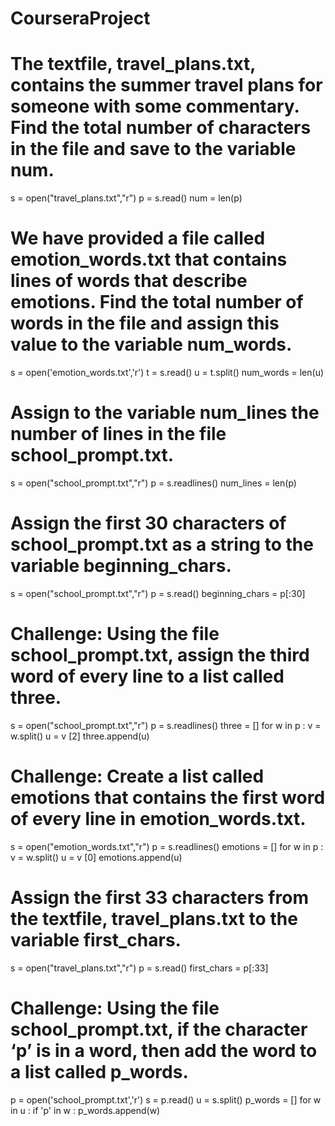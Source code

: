 # CourseraProject
# The textfile, travel_plans.txt, contains the summer travel plans for someone with some commentary. Find the total number of characters in the file and save to the variable num.

s = open("travel_plans.txt","r") 
p = s.read()
num = len(p)

# We have provided a file called emotion_words.txt that contains lines of words that describe emotions. Find the total number of words in the file and assign this value to the variable num_words.

s = open('emotion_words.txt','r')
t = s.read()
u = t.split()
num_words = len(u)

# Assign to the variable num_lines the number of lines in the file school_prompt.txt.

s = open("school_prompt.txt","r")
p = s.readlines()
num_lines = len(p)

# Assign the first 30 characters of school_prompt.txt as a string to the variable beginning_chars.

s = open("school_prompt.txt","r")
p = s.read()
beginning_chars = p[:30]

# Challenge: Using the file school_prompt.txt, assign the third word of every line to a list called three.

s = open("school_prompt.txt","r")
p = s.readlines()
three = []
for w in p :
    v = w.split()
    u = v [2]
    three.append(u)
# Challenge: Create a list called emotions that contains the first word of every line in emotion_words.txt.

s = open("emotion_words.txt","r")
p = s.readlines()
emotions = []
for w in p :
    v = w.split()
    u = v [0]
    emotions.append(u)
# Assign the first 33 characters from the textfile, travel_plans.txt to the variable first_chars.

s = open("travel_plans.txt","r")
p = s.read()
first_chars = p[:33]

# Challenge: Using the file school_prompt.txt, if the character ‘p’ is in a word, then add the word to a list called p_words.

p = open('school_prompt.txt','r')
s = p.read()
u = s.split()
p_words = []
for w in u :
    if 'p' in w :
        p_words.append(w)

